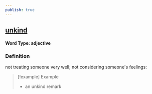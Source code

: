 ```yaml
---
publish: true
---
```

## [unkind](https://dictionary.cambridge.org/dictionary/english/unkind)

#### Word Type: adjective
### Definition
not treating someone very well; not considering someone's feelings:

>[!example] Example
> - an unkind remark
